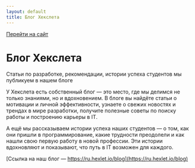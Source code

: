 ```yaml
---
layout: default
title: Блог Хекслета
---
```


[Перейти на сайт](https://ru.hexlet.io)

# Блог Хекслета

Статьи по разработке, рекомендации, истории успеха студентов мы публикуем в нашем блоге

У Хекслета есть собственный блог — это место, где мы делимся не только знаниями, но и вдохновением. В блоге вы найдёте статьи о мотивации и личной эффективности, узнаете о свежих новостях и трендах в мире разработки, получите полезные советы по поиску работы и построению карьеры в IT.

А ещё мы рассказываем истории успеха наших студентов — о том, как они пришли в программирование, какие трудности преодолели и как нашли свою первую работу в новой профессии. Эти истории вдохновляют и показывают, что путь в IT возможен для каждого.

[Ссылка на наш блог — https://ru.hexlet.io/blog](https://ru.hexlet.io/blog)

